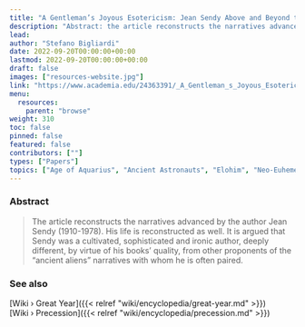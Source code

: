 ```yaml
---
title: "A Gentleman’s Joyous Esotericism: Jean Sendy Above and Beyond the Ancient Aliens"
description: "Abstract: the article reconstructs the narratives advanced by the author Jean Sendy (1910-1978). His life is reconstructed as well. It is argued that Sendy was a cultivated, sophisticated and ironic author, deeply different, by virtue of his books’ quality, from other proponents of the “ancient aliens” narratives with whom he is often paired."
lead: 
author: "Stefano Bigliardi"
date: 2022-09-20T00:00:00+00:00
lastmod: 2022-09-20T00:00:00+00:00
draft: false
images: ["resources-website.jpg"]
link: "https://www.academia.edu/24363391/_A_Gentleman_s_Joyous_Esotericism_Jean_Sendy_Above_and_Beyond_the_Ancient_Aliens_Alternative_Spirituality_and_Religion_Review_8_1_2017_1_35"
menu:
  resources:
    parent: "browse"
weight: 310
toc: false
pinned: false
featured: false
contributors: [""]
types: ["Papers"]
topics: ["Age of Aquarius", "Ancient Astronauts", "Elohim", "Neo-Euhemerism", "Precession"]
---
```


### Abstract

> The article reconstructs the narratives advanced by the author Jean Sendy (1910-1978). His life is reconstructed as well. It is argued that Sendy was a cultivated, sophisticated and ironic author, deeply different, by virtue of his books’ quality, from other proponents of the “ancient aliens” narratives with whom he is often paired.

### See also

[Wiki › Great Year]({{< relref "wiki/encyclopedia/great-year.md" >}})</br>
[Wiki › Precession]({{< relref "wiki/encyclopedia/precession.md" >}})</br>
